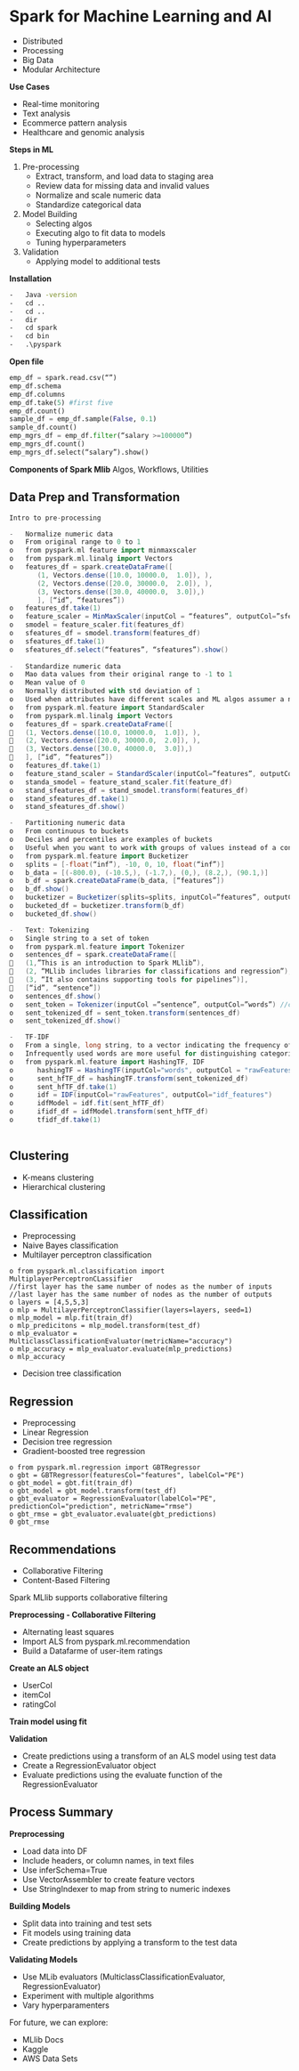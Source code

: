 # Spark for Machine Learning and AI
-	Distributed
-	Processing
-	Big Data
- Modular Architecture

**Use Cases**
-	Real-time monitoring
-	Text analysis
-	Ecommerce pattern analysis
-	Healthcare and genomic analysis

**Steps in ML**
1)	Pre-processing
    *	Extract, transform, and load data to staging area
    *	Review data for missing data and invalid values
    *	Normalize and scale numeric data
    *	Standardize categorical data
2)	Model Building
    *	Selecting algos
    *	Executing algo to fit data to models
    *	Tuning hyperparameters
3)	Validation
    *	Applying model to additional tests

**Installation**
````cmd
-	Java -version
-	cd ..
-	cd ..
-	dir
-	cd spark
-	cd bin
-	.\pyspark
````
**Open file**
````python
emp_df = spark.read.csv(“”)
emp_df.schema
emp_df.columns
emp_df.take(5) #first five
emp_df.count()
sample_df = emp_df.sample(False, 0.1)
sample_df.count()
emp_mgrs_df = emp_df.filter(“salary >=100000”)
emp_mgrs_df.count()
emp_mgrs_df.select(“salary”).show()
````

**Components of Spark Mlib**
Algos, Workflows, Utilities

## Data Prep and Transformation
````scala
Intro to pre-processing

-	Normalize numeric data
o	From original range to 0 to 1
o	from pyspark.ml feature import minmaxscaler
o	from pyspark.ml.linalg import Vectors
o	features_df = spark.createDataFrame([
       (1, Vectors.dense([10.0, 10000.0,  1.0]), ),
       (2, Vectors.dense([20.0, 30000.0,  2.0]), ),
       (3, Vectors.dense([30.0, 40000.0,  3.0]),)
       ], [“id”, “features”])
o	features_df.take(1)
o	feature_scaler = MinMaxScaler(inputCol = “features”, outputCol=”sfeatures”)
o	smodel = feature_scaler.fit(features_df)
o	sfeatures_df = smodel.transform(features_df)
o	sfeatures_df.take(1)
o	sfeatures_df.select(“features”, “sfeatures”).show()
     
-	Standardize numeric data
o	Mao data values from their original range to -1 to 1
o	Mean value of 0
o	Normally distributed with std deviation of 1
o	Used when attributes have different scales and ML algos assumer a normal distribution
o	from pyspark.ml.feature import StandardScaler
o	from pyspark.ml.linalg import Vectors
o	features_df = spark.createDataFrame([
	(1, Vectors.dense([10.0, 10000.0,  1.0]), ),
	(2, Vectors.dense([20.0, 30000.0,  2.0]), ),
	(3, Vectors.dense([30.0, 40000.0,  3.0]),)
	], [“id”, “features”])
o	features_df.take(1)
o	feature_stand_scaler = StandardScaler(inputCol=”features”, outputCol=”sfeatures”, withStd = True, withMean = True)
o	standa_smodel = feature_stand_scaler.fit(feature_df)
o	stand_sfeatures_df = stand_smodel.transform(features_df)
o	stand_sfeatures_df.take(1)
o	stand_sfeatures_df.show()

-	Partitioning numeric data
o	From continuous to buckets
o	Deciles and percentiles are examples of buckets
o	Useful when you want to work with groups of values instead of a continuous range of values
o	from pyspark.ml.feature import Bucketizer
o	splits = [-float(“inf”), -10, 0, 10, float(“inf”)]
o	b_data = [(-800.0), (-10.5,), (-1.7,), (0,), (8.2,), (90.1,)]
o	b_df = spark.createDataFrame(b_data, [“features”])
o	b_df.show()
o	bucketizer = Bucketizer(splits=splits, inputCol=”features”, outputCol=”bfeatures”)
o	bucketed_df = bucketizer.transform(b_df)
o	bucketed_df.show()

-	Text: Tokenizing
o	Single string to a set of token
o	from pyspark.ml.feature import Tokenizer
o	sentences_df = spark.createDataFrame([
	(1,”This is an introduction to Spark MLlib”), 
	(2, “MLlib includes libraries for classifications and regression”),
	(3, “It also contains supporting tools for pipelines”)],
	[“id”, “sentence”])
o	sentences_df.show()
o	sent_token = Tokenizer(inputCol =”sentence”, outputCol=”words”) //col names
o	sent_tokenized_df = sent_token.transform(sentences_df)
o	sent_tokenized_df.show()

-	TF-IDF
o	From a single, long string, to a vector indicating the frequency of each word in a text relative to a group of texts
o	Infrequently used words are more useful for distinguishing categories of text
o	from pyspark.ml.feature import HashingTF, IDF
o      hashingTF = HashingTF(inputCol="words", outputCol = "rawFeatures", numFeatures=20)
o      sent_hfTF_df = hashingTF.transform(sent_tokenized_df)
o      sent_hfTF_df.take(1)
o      idf = IDF(inputCol="rawFeatures", outputCol="idf_features")
o      idfModel = idf.fit(sent_hfTF_df)
o      ifidf_df = idfModel.transform(sent_hfTF_df)
o      tfidf_df.take(1)
    
````
## Clustering
- K-means clustering
- Hierarchical clustering

## Classification
- Preprocessing
- Naive Bayes classification
- Multilayer perceptron classification
````
o from pyspark.ml.classification import MultiplayerPerceptronCLassifier
//first layer has the same number of nodes as the number of inputs
//last layer has the same number of nodes as the number of outputs
o layers = [4,5,5,3]
o mlp = MultilayerPerceptronClassifier(layers=layers, seed=1)
o mlp_model = mlp.fit(train_df)
o mlp_predicitons = mlp_model.transform(test_df)
o mlp_evaluator = MulticlassClassificationEvaluator(metricName="accuracy")
o mlp_accuracy = mlp_evaluator.evaluate(mlp_predictions)
o mlp_accuracy

````
- Decision tree classification

## Regression
- Preprocessing
- Linear Regression
- Decision tree regression
- Gradient-boosted tree regression
````
o from pyspark.ml.regression import GBTRegressor
o gbt = GBTRegressor(featuresCol="features", labelCol="PE")
o gbt_model = gbt.fit(train_df)
o gbt_model = gbt_model.transform(test_df)
o gbt_evaluator = RegressionEvaluator(labelCol="PE", predictionCol="prediction", metricName="rmse")
o gbt_rmse = gbt_evaluator.evaluate(gbt_predictions)
0 gbt_rmse
````

## Recommendations
- Collaborative Filtering
- Content-Based Filtering

Spark MLlib supports collaborative filtering

**Preprocessing - Collaborative Filtering**
- Alternating least squares
- Import ALS from pyspark.ml.recommendation
- Build a Datafarme of user-item ratings

**Create an ALS object**
- UserCol
- itemCol
- ratingCol

**Train model using fit**

**Validation**
- Create predictions using a transform of an ALS model using test data
- Create a RegressionEvaluator object
- Evaluate predictions using the evaluate function of the RegressionEvaluator

## Process Summary
**Preprocessing**
- Load data into DF
- Include headers, or column names, in text files
- Use inferSchema=True
- Use VectorAssembler to create feature vectors
- Use StringIndexer to map from string to numeric indexes

**Building Models**
- Split data into training and test sets
- Fit models using training data
- Create predictions by applying a transform to the test data

**Validating Models**
- Use MLib evaluators (MulticlassClassificationEvaluator, RegressionEvaluator)
- Experiment with multiple algorithms
- Vary hyperparamenters

For future, we can explore:
- MLlib Docs
- Kaggle
- AWS Data Sets






